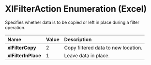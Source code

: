 
# XlFilterAction Enumeration (Excel)

Specifies whether data is to be copied or left in place during a filter operation.



|**Name**|**Value**|**Description**|
|:-----|:-----|:-----|
|**xlFilterCopy**|2|Copy filtered data to new location.|
|**xlFilterInPlace**|1|Leave data in place.|
